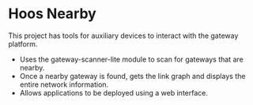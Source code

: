 # Hoos Nearby
This project has tools for auxiliary devices to interact with the gateway platform.
* Uses the gateway-scanner-lite module to scan for gateways that are nearby.
* Once a nearby gateway is found, gets the link graph and displays the entire network information. 
* Allows applications to be deployed using a web interface.